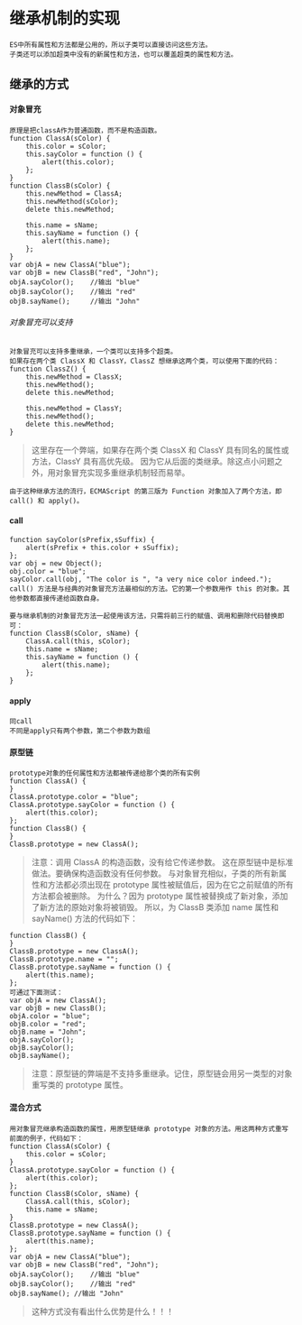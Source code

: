# 继承机制的实现
    ES中所有属性和方法都是公用的，所以子类可以直接访问这些方法。
    子类还可以添加超类中没有的新属性和方法，也可以覆盖超类的属性和方法。
## 继承的方式
#### 对象冒充
    原理是把classA作为普通函数，而不是构造函数。
    function ClassA(sColor) {
        this.color = sColor;
        this.sayColor = function () {
            alert(this.color);
        };
    }
    function ClassB(sColor) {
        this.newMethod = ClassA;
        this.newMethod(sColor);
        delete this.newMethod;

        this.name = sName;
        this.sayName = function () {
            alert(this.name);
        };
    }
    var objA = new ClassA("blue");
    var objB = new ClassB("red", "John");
    objA.sayColor();	//输出 "blue"
    objB.sayColor();	//输出 "red"
    objB.sayName();		//输出 "John"
###### 对象冒充可以支持
    对象冒充可以支持多重继承，一个类可以支持多个超类。
    如果存在两个类 ClassX 和 ClassY，ClassZ 想继承这两个类，可以使用下面的代码：
    function ClassZ() {
        this.newMethod = ClassX;
        this.newMethod();
        delete this.newMethod;

        this.newMethod = ClassY;
        this.newMethod();
        delete this.newMethod;
    }
> 这里存在一个弊端，如果存在两个类 ClassX 和 ClassY 具有同名的属性或方法，ClassY 具有高优先级。
    因为它从后面的类继承。除这点小问题之外，用对象冒充实现多重继承机制轻而易举。

    由于这种继承方法的流行，ECMAScript 的第三版为 Function 对象加入了两个方法，即 call() 和 apply()。
#### call
    function sayColor(sPrefix,sSuffix) {
        alert(sPrefix + this.color + sSuffix);
    };
    var obj = new Object();
    obj.color = "blue";
    sayColor.call(obj, "The color is ", "a very nice color indeed.");
    call() 方法是与经典的对象冒充方法最相似的方法。它的第一个参数用作 this 的对象。其他参数都直接传递给函数自身。

    要与继承机制的对象冒充方法一起使用该方法，只需将前三行的赋值、调用和删除代码替换即可：
    function ClassB(sColor, sName) {
        ClassA.call(this, sColor);
        this.name = sName;
        this.sayName = function () {
            alert(this.name);
        };
    }
#### apply
    同call
    不同是apply只有两个参数，第二个参数为数组
#### 原型链
    prototype对象的任何属性和方法都被传递给那个类的所有实例
    function ClassA() {
    }
    ClassA.prototype.color = "blue";
    ClassA.prototype.sayColor = function () {
        alert(this.color);
    };
    function ClassB() {
    }
    ClassB.prototype = new ClassA();
> 注意：调用 ClassA 的构造函数，没有给它传递参数。
    这在原型链中是标准做法。要确保构造函数没有任何参数。
    与对象冒充相似，子类的所有新属性和方法都必须出现在 prototype 属性被赋值后，因为在它之前赋值的所有方法都会被删除。
    为什么？因为 prototype 属性被替换成了新对象，添加了新方法的原始对象将被销毁。
    所以，为 ClassB 类添加 name 属性和 sayName() 方法的代码如下：

    function ClassB() {
    }
    ClassB.prototype = new ClassA();
    ClassB.prototype.name = "";
    ClassB.prototype.sayName = function () {
        alert(this.name);
    };
    可通过下面测试：
    var objA = new ClassA();
    var objB = new ClassB();
    objA.color = "blue";
    objB.color = "red";
    objB.name = "John";
    objA.sayColor();
    objB.sayColor();
    objB.sayName();
>注意：原型链的弊端是不支持多重继承。记住，原型链会用另一类型的对象重写类的 prototype 属性。
#### 混合方式
    用对象冒充继承构造函数的属性，用原型链继承 prototype 对象的方法。用这两种方式重写前面的例子，代码如下：
    function ClassA(sColor) {
        this.color = sColor;
    }
    ClassA.prototype.sayColor = function () {
        alert(this.color);
    };
    function ClassB(sColor, sName) {
        ClassA.call(this, sColor);
        this.name = sName;
    }
    ClassB.prototype = new ClassA();
    ClassB.prototype.sayName = function () {
        alert(this.name);
    };
    var objA = new ClassA("blue");
    var objB = new ClassB("red", "John");
    objA.sayColor();	//输出 "blue"
    objB.sayColor();	//输出 "red"
    objB.sayName();	//输出 "John"
> 这种方式没有看出什么优势是什么！！！


























